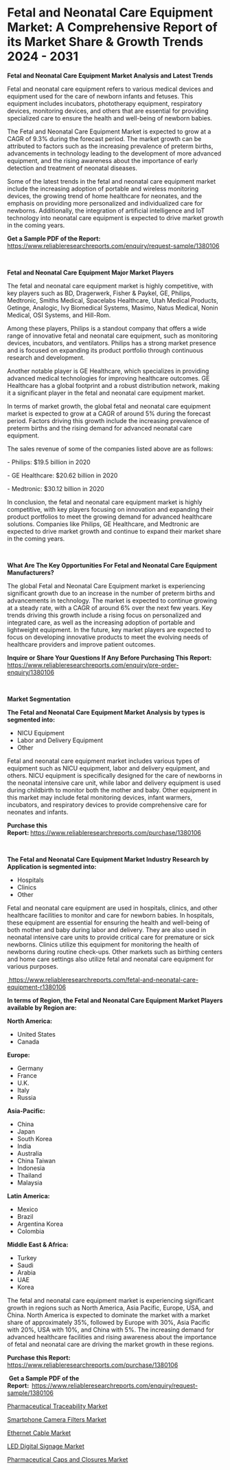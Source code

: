 <p><h1>Fetal and Neonatal Care Equipment Market: A Comprehensive Report of its Market Share & Growth Trends 2024 - 2031</h1></p><p><strong>Fetal and Neonatal Care Equipment Market Analysis and Latest Trends</strong></p>
<p><p>Fetal and neonatal care equipment refers to various medical devices and equipment used for the care of newborn infants and fetuses. This equipment includes incubators, phototherapy equipment, respiratory devices, monitoring devices, and others that are essential for providing specialized care to ensure the health and well-being of newborn babies.</p><p>The Fetal and Neonatal Care Equipment Market is expected to grow at a CAGR of 9.3% during the forecast period. The market growth can be attributed to factors such as the increasing prevalence of preterm births, advancements in technology leading to the development of more advanced equipment, and the rising awareness about the importance of early detection and treatment of neonatal diseases.</p><p>Some of the latest trends in the fetal and neonatal care equipment market include the increasing adoption of portable and wireless monitoring devices, the growing trend of home healthcare for neonates, and the emphasis on providing more personalized and individualized care for newborns. Additionally, the integration of artificial intelligence and IoT technology into neonatal care equipment is expected to drive market growth in the coming years.</p></p>
<p><strong>Get a Sample PDF of the Report:&nbsp;</strong> <a href="https://www.reliableresearchreports.com/enquiry/request-sample/1380106">https://www.reliableresearchreports.com/enquiry/request-sample/1380106</a></p>
<p>&nbsp;</p>
<p><strong>Fetal and Neonatal Care Equipment Major Market Players</strong></p>
<p><p>The fetal and neonatal care equipment market is highly competitive, with key players such as BD, Dragerwerk, Fisher & Paykel, GE, Philips, Medtronic, Smiths Medical, Spacelabs Healthcare, Utah Medical Products, Getinge, Analogic, Ivy Biomedical Systems, Masimo, Natus Medical, Nonin Medical, OSI Systems, and Hill-Rom.</p><p>Among these players, Philips is a standout company that offers a wide range of innovative fetal and neonatal care equipment, such as monitoring devices, incubators, and ventilators. Philips has a strong market presence and is focused on expanding its product portfolio through continuous research and development.</p><p>Another notable player is GE Healthcare, which specializes in providing advanced medical technologies for improving healthcare outcomes. GE Healthcare has a global footprint and a robust distribution network, making it a significant player in the fetal and neonatal care equipment market.</p><p>In terms of market growth, the global fetal and neonatal care equipment market is expected to grow at a CAGR of around 5% during the forecast period. Factors driving this growth include the increasing prevalence of preterm births and the rising demand for advanced neonatal care equipment.</p><p>The sales revenue of some of the companies listed above are as follows:</p><p>- Philips: $19.5 billion in 2020</p><p>- GE Healthcare: $20.62 billion in 2020</p><p>- Medtronic: $30.12 billion in 2020</p><p>In conclusion, the fetal and neonatal care equipment market is highly competitive, with key players focusing on innovation and expanding their product portfolios to meet the growing demand for advanced healthcare solutions. Companies like Philips, GE Healthcare, and Medtronic are expected to drive market growth and continue to expand their market share in the coming years.</p></p>
<p>&nbsp;</p>
<p><strong>What Are The Key Opportunities For Fetal and Neonatal Care Equipment Manufacturers?</strong></p>
<p><p>The global Fetal and Neonatal Care Equipment market is experiencing significant growth due to an increase in the number of preterm births and advancements in technology. The market is expected to continue growing at a steady rate, with a CAGR of around 6% over the next few years. Key trends driving this growth include a rising focus on personalized and integrated care, as well as the increasing adoption of portable and lightweight equipment. In the future, key market players are expected to focus on developing innovative products to meet the evolving needs of healthcare providers and improve patient outcomes.</p></p>
<p><strong>Inquire or Share Your Questions If Any Before Purchasing This Report:</strong> <a href="https://www.reliableresearchreports.com/enquiry/pre-order-enquiry/1380106">https://www.reliableresearchreports.com/enquiry/pre-order-enquiry/1380106</a></p>
<p>&nbsp;</p>
<p><strong>Market Segmentation</strong></p>
<p><strong>The Fetal and Neonatal Care Equipment Market Analysis by types is segmented into:</strong></p>
<p><ul><li>NICU Equipment</li><li>Labor and Delivery Equipment</li><li>Other</li></ul></p>
<p><p>Fetal and neonatal care equipment market includes various types of equipment such as NICU equipment, labor and delivery equipment, and others. NICU equipment is specifically designed for the care of newborns in the neonatal intensive care unit, while labor and delivery equipment is used during childbirth to monitor both the mother and baby. Other equipment in this market may include fetal monitoring devices, infant warmers, incubators, and respiratory devices to provide comprehensive care for neonates and infants.</p></p>
<p><strong>Purchase this Report:&nbsp;</strong><a href="https://www.reliableresearchreports.com/purchase/1380106">https://www.reliableresearchreports.com/purchase/1380106</a></p>
<p>&nbsp;</p>
<p><strong>The Fetal and Neonatal Care Equipment Market Industry Research by Application is segmented into:</strong></p>
<p><ul><li>Hospitals</li><li>Clinics</li><li>Other</li></ul></p>
<p><p>Fetal and neonatal care equipment are used in hospitals, clinics, and other healthcare facilities to monitor and care for newborn babies. In hospitals, these equipment are essential for ensuring the health and well-being of both mother and baby during labor and delivery. They are also used in neonatal intensive care units to provide critical care for premature or sick newborns. Clinics utilize this equipment for monitoring the health of newborns during routine check-ups. Other markets such as birthing centers and home care settings also utilize fetal and neonatal care equipment for various purposes.</p></p>
<p><a href="https://www.reliableresearchreports.com/fetal-and-neonatal-care-equipment-r1380106">&nbsp;https://www.reliableresearchreports.com/fetal-and-neonatal-care-equipment-r1380106</a></p>
<p><strong>In terms of Region, the Fetal and Neonatal Care Equipment Market Players available by Region are:</strong></p>
<p>
    <p> <strong> North America: </strong>
        <ul>
            <li>United States</li>
            <li>Canada</li>
        </ul>
        </p> 
    <p> <strong> Europe: </strong>
        <ul>
            <li>Germany</li>
            <li>France</li>
            <li>U.K.</li>
            <li>Italy</li>
            <li>Russia</li>
        </ul>
        </p> 
    <p> <strong> Asia-Pacific: </strong>
        <ul>
            <li>China</li>
            <li>Japan</li>
            <li>South Korea</li>
            <li>India</li>
            <li>Australia</li>
            <li>China Taiwan</li>
            <li>Indonesia</li>
            <li>Thailand</li>
            <li>Malaysia</li>
        </ul>
        </p> 
    <p> <strong> Latin America: </strong>
        <ul>
            <li>Mexico</li>
            <li>Brazil</li>
            <li>Argentina Korea</li>
            <li>Colombia</li>
        </ul>
        </p> 
    <p> <strong> Middle East & Africa: </strong>
        <ul>
            <li>Turkey</li>
            <li>Saudi</li>
            <li>Arabia</li>
            <li>UAE</li>
            <li>Korea</li>
        </ul>
    </p>
    </p>
<p><p>The fetal and neonatal care equipment market is experiencing significant growth in regions such as North America, Asia Pacific, Europe, USA, and China. North America is expected to dominate the market with a market share of approximately 35%, followed by Europe with 30%, Asia Pacific with 20%, USA with 10%, and China with 5%. The increasing demand for advanced healthcare facilities and rising awareness about the importance of fetal and neonatal care are driving the market growth in these regions.</p></p>
<p><strong>Purchase this Report: </strong><a href="https://www.reliableresearchreports.com/purchase/1380106">https://www.reliableresearchreports.com/purchase/1380106</a></p>
<p>&nbsp;<strong>Get a Sample PDF of the Report:&nbsp;&nbsp;</strong><a href="https://www.reliableresearchreports.com/enquiry/request-sample/1380106">https://www.reliableresearchreports.com/enquiry/request-sample/1380106</a></p>
<p><strong></strong></p>
<p><p><a href="https://github.com/nairnboy/Market-Research-Report-List-1/blob/main/pharmaceutical-traceability-market.md">Pharmaceutical Traceability Market</a></p><p><a href="https://medium.com/@paullawrence644/smartphone-camera-filters-market-a-global-and-regional-analysis-focus-on-region-country-level-bd5fe962b078">Smartphone Camera Filters Market</a></p><p><a href="https://medium.com/@bryaneal908/global-ethernet-cable-market-size-is-expected-to-reach-at-a-cagr-of-7-7-66fae86f0793">Ethernet Cable Market</a></p><p><a href="https://medium.com/@raygrimes99/led-digital-signage-industry-analysis-report-its-market-size-growing-with-a-cagr-of-11-7-ef857f8f1bc3">LED Digital Signage Market</a></p><p><a href="https://github.com/hraymond91428/Market-Research-Report-List-1/blob/main/pharmaceutical-caps-and-closures-market.md">Pharmaceutical Caps and Closures Market</a></p></p>